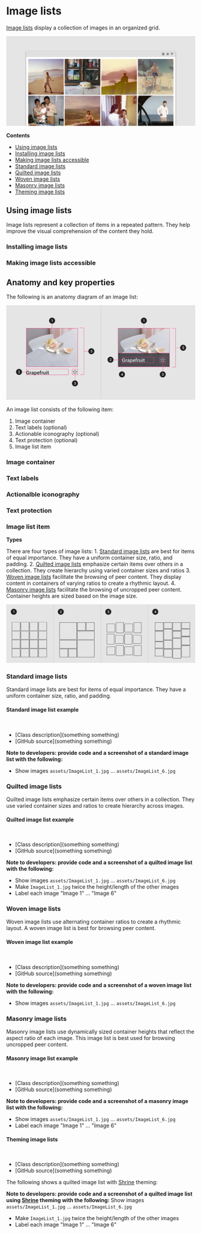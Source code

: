 <!--docs:
title: "Image lists"
layout: detail
section: components
excerpt: "Image lists display a collection of images in an organized grid."
iconId:
path: /catalog/imagelists/
-->

# Image lists

[Image lists](https://material.io/components/image-lists) display a collection of images in an organized grid.

![Image list example of a standard image list](assets/ImageList_hero.png)

**Contents**

* [Using image lists](#using-image-lists)
* [Installing image lists](#installing-image-lists)
* [Making image lists accessible](#making-image-lists-accessible)
* [Standard image lists](#standard-image-lists)
* [Quilted image lists](#quilted-image-lists)
* [Woven image lists](#woven-image-lists)
* [Masonry image lists](#masonry-image-lists)
* [Theming image lists](#theming-image-lists)

## Using image lists

Image lists represent a collection of items in a repeated pattern. They help improve the visual comprehension of the content they hold.

### Installing image lists

### Making image lists accessible

## Anatomy and key properties

The following is an anatomy diagram of an image list:

![Image list anatomy diagram](assets/ImageList_anatomy.png)

An image list consists of the following item:

1. Image container
2. Text labels (optional)
3. Actionable iconography (optional)
4. Text protection (optional)
5. Image list item

### Image container

### Text labels

### Actionalble iconography

### Text protection

### Image list item

**Types**

There are four types of image lists: 1\. [Standard image lists](#standard-image-lists) are best for items of equal importance. They have a uniform container size, ratio, and padding. 2\. [Quilted image lists](#quilted-image-lists) emphasize certain items over others in a collection. They create hierarchy using varied container sizes and ratios 3\. [Woven image lists](#woven-image-lists) facilitate the browsing of peer content. They display content in containers of varying ratios to create a rhythmic layout. 4\. [Masonry image lists](#masonry-image-lists) facilitate the browsing of uncropped peer content. Container heights are sized based on the image size.

![Composite topography of image list types](assets/ImageList_composite.png)

### Standard image lists

Standard image lists are best for items of equal importance. They have a uniform container size, ratio, and padding.



#### Standard image list example

` `
* [Class description](something something)
* [GitHub source](something something)


**Note to developers: provide code and a screenshot of a standard image list with the following:**
* Show images `assets/ImageList_1.jpg` ... `assets/ImageList_6.jpg`

### Quilted image lists

Quilted image lists emphasize certain items over others in a collection. They use varied container sizes and ratios to create hierarchy across images.

#### Quilted image list example

` `
* [Class description](something something)
* [GitHub source](something something)


**Note to developers: provide code and a screenshot of a quilted image list with the following:**
* Show images `assets/ImageList_1.jpg` ... `assets/ImageList_6.jpg`
* Make `ImageList_1.jpg` twice the height/length of the other images
* Label each image "Image 1" ... "Image 6"

### Woven image lists

Woven image lists use alternating container ratios to create a rhythmic layout. A woven image list is best for browsing peer content.

#### Woven image list example

` `
* [Class description](something something)
* [GitHub source](something something)

**Note to developers: provide code and a screenshot of a woven image list with the following:**
* Show images `assets/ImageList_1.jpg` ... `assets/ImageList_6.jpg`

### Masonry image lists

Masonry image lists use dynamically sized container heights that reflect the aspect ratio of each image. This image list is best used for browsing uncropped peer content.

#### Masonry image list example

` `
* [Class description](something something)
* [GitHub source](something something)


**Note to developers: provide code and a screenshot of a masonry image list with the following:**
* Show images `assets/ImageList_1.jpg` ... `assets/ImageList_6.jpg`
* Label each image "Image 1" ... "Image 6"

#### Theming image lists

` `
* [Class description](something something)
* [GitHub source](something something)

The following shows a quilted image list with [Shrine](https://material.io/design/material-studies/shrine.html) theming:

**Note to developers: provide code and a screenshot of a quilted image list using [Shrine](https://material.io/design/material-studies/shrine.html) theming with the following:**
 Show images `assets/ImageList_1.jpg` ... `assets/ImageList_6.jpg`
* Make `ImageList_1.jpg` twice the height/length of the other images
* Label each image "Image 1" ... "Image 6"

